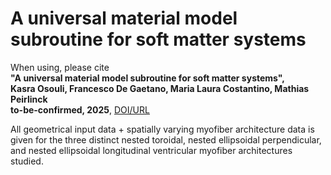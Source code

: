 # A universal material model subroutine for soft matter systems
When using, please cite  
**"A universal material model subroutine for soft matter systems",  
Kasra Osouli, Francesco De Gaetano, Maria Laura Costantino, Mathias Peirlinck  
to-be-confirmed, 2025**,
[DOI/URL](https://doi.org/to-be-confirmed)

All geometrical input data + spatially varying myofiber architecture data is given for the three distinct nested toroidal, nested ellipsoidal perpendicular, and nested ellipsoidal longitudinal ventricular myofiber architectures studied.
